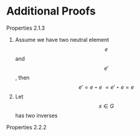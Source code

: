 # Additional Proofs

Properties 2.1.3

1. Assume we have two neutral element $$e$$ and $$e'$$, then $$e' = e \star e\ = e' \star e = e$$ 
2. Let $$x \in G $$ has two inverses



Properties 2.2.2

